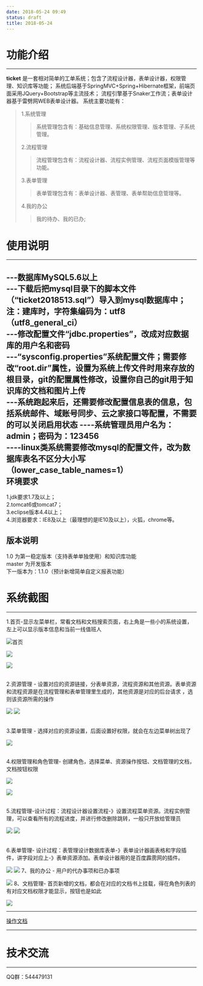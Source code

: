 ```yaml
---
date: 2018-05-24 09:49
status: draft
title: 2018-05-24
---
```


功能介绍
=========
---------
**ticket** 是一套相对简单的工单系统；包含了流程设计器，表单设计器，权限管理、知识库等功能；
系统后端基于SpringMVC+Spring+Hibernate框架，前端页面采用JQuery+Bootstrap等主流技术；
流程引擎基于Snaker工作流；表单设计器基于雷劈网WEB表单设计器。
系统主要功能有：
 >1.系统管理
 >>系统管理包含有：基础信息管理、系统权限管理、版本管理、子系统管理。
 >
 >2.流程管理
 >>流程管理包含有：流程设计器、流程实例管理、流程页面模版管理等功能。
 >
 >3.表单管理
 >>表单管理包含有：表单设计器、表管理、表单帮助信息管理等。
 >
 >4.我的办公
 >>我的待办、我的已办;

使用说明
=======
-------
---数据库MySQL5.6以上 <br/>
---下载后把mysql目录下的脚本文件（“ticket2018513.sql”）导入到mysql数据库中；注：建库时，字符集编码为：utf8（utf8_general_ci）<br/>
---修改配置文件“jdbc.properties”，改成对应数据库的用户名和密码 <br/>
---“sysconfig.properties”系统配置文件；需要修改“root.dir”属性，设置为系统上传文件时用来存放的根目录，git的配置属性修改，设置你自己的git用于知识库的文档和图片上传 <br/>
---系统跑起来后，还需要修改配置信息表的信息，包括系统邮件、域账号同步、云之家接口等配置，不需要的可以关闭启用状态
----系统管理员用户名为：admin；密码为：123456 <br/>
----linux类系统需要修改mysql的配置文件，改为数据库表名不区分大小写（lower_case_table_names=1） <br />
环境要求
------------
1.jdk要求1.7及以上；<br />
2.tomcat6或tomcat7； <br />
3.eclipse版本4.4以上；<br />
4.浏览器要求：IE8及以上（最理想的是IE10及以上），火狐，chrome等。<br />

版本说明
----------
1.0 为第一稳定版本（支持表单单独使用）和知识库功能<br />
master 为开发版本 <br />
下一版本为：1.1.0（预计新增简单自定义报表功能）<br />

系统截图
=========
---------
 1.首页-显示左菜单栏，常看文档和文档搜索页面，右上角是一些小的系统设置，左上可以显示版本信息和当前一线值班人
 
![首页](https://github.com/shuaiqixiaoyumi/ticket/blob/master/image/09-52-02.jpg)

![](https://github.com/shuaiqixiaoyumi/ticket/blob/master/image/09-50-58.jpg)


![](https://github.com/shuaiqixiaoyumi/ticket/blob/master/image/09-54-48.jpg)

 <br />
 2.资源管理 - 设置对应的资源链接，分表单资源，流程资源和其他资源。表单资源和流程资源是在流程管理和表单管理里生成的，其他资源是对应的后台请求 ，选则该资源所需的操作<br />

![](https://github.com/shuaiqixiaoyumi/ticket/blob/master/image/09-56-35.jpg)
![](https://github.com/shuaiqixiaoyumi/ticket/blob/master/image/10-07-46.jpg)

<br />
 3.菜单管理 - 选择对应的资源设置，后面设置好权限，就会在左边菜单树出现了 <br />

![](https://github.com/shuaiqixiaoyumi/ticket/blob/master/image/11-05-14.jpg)

 <br />
 4.权限管理和角色管理- 创建角色，选择菜单、资源操作按钮、文档管理的文档，文档按钮权限
 
![](https://github.com/shuaiqixiaoyumi/ticket/blob/master/image/11-17-00.jpg)


![](https://github.com/shuaiqixiaoyumi/ticket/blob/master/image/11-21-29.jpg)

 <br />
 5.流程管理-设计过程：流程设计器设置流程-》设置流程菜单资源。流程实例管理，可以查看所有的流程进度，并进行修改删除跳转，一般只开放给管理员

![](https://github.com/shuaiqixiaoyumi/ticket/blob/master/image/11-23-22.jpg)
![](~/11-23-42.jpg)

 <br />
 6.表单管理- 设计过程：表管理设计数据库表单-》表单设计器画表格和字段插件，讲字段对应上-》表单资源添加。表单设计器用的是百度霹雳网的插件。

![](https://github.com/shuaiqixiaoyumi/ticket/blob/master/image/11-39-11.jpg)
![](https://github.com/shuaiqixiaoyumi/ticket/blob/master/image/11-38-51.jpg)
7、我的办公 - 用户的代办事项和已办事项

![](https://github.com/shuaiqixiaoyumi/ticket/blob/master/image/11-41-18.jpg)
8、文档管理- 首页新增的文档，都会在对应的文档书上挂载，得在角色列表的有对应文档权限才能显示，按钮也是如此

![](https://github.com/shuaiqixiaoyumi/ticket/blob/master/image/11-42-30.jpg)

-------

 [操作文档](https://github.com/shuaiqixiaoyumi/ticket/blob/master/image/ticket.pdf "操作文档")
 
-------

技术交流
========
--------
QQ群：544479131